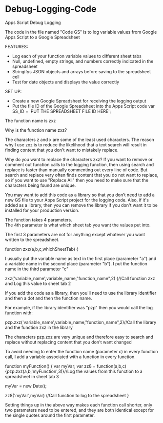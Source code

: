 # Debug-Logging-Code
Apps Script Debug Logging

The code in the file named "Code GS" is to log variable values from Google Apps Script to a Google Spreadsheet

FEATURES:
* Log each of your function variable values to different sheet tabs
* Null, undefined, empty strings, and numbers correctly indicated in the spreadsheet
* Stringifys JSON objects and arrays before saving to the spreadsheet cell
* Test for date objects and displays the value correctly

SET UP:
* Create a new Google Spreadsheet for receiving the logging output
* Put the file ID of the Google Spreadsheet into the Apps Script code
var SS_ID = 'PUT THE SPREADSHEET FILE ID HERE';

The function name is zxz

Why is the function name zxz?

The characters z and x are some of the least used characters.
The reason why I use zxz is to reduce the likelihood that a text search will result in finding content that you don't want to mistakely replace.

Why do you want to replace the characters zxz?  If you want to remove or comment out function calls to the logging function, then using search and replace is faster than manually commenting out every line of code.  But search and replace very often finds content that you do not want to replace, so if you want to use "Replace All" then you need to make sure that the characters being found are unique.

You may want to add this code as a library so that you don't need to add a new GS file to your Apps Script project for the logging code.  Also, if it's added as a library, then you can remove the library if you don't want it to be installed for your production version.

The function takes 4 parameters.  
The 4th parameter is what which sheet tab you want the values put into.

The first 3 parameters are not for anything except whatever you want written to the spreadsheet.

function zxz(a,b,c,whichSheetTab) {

I usually put the variable name as text in the first place (parameter "a") and a variable name in the second place (parameter "b").
I put the function name in the third parameter "c"

zxz('variable_name',variable_name,"function_name",2) {//Call function zxz and Log this value to sheet tab 2

If you add the code as a library, then you'll need to use the library identifier and then a dot and then the function name.

For example, if the library identifier was "pzp" then you would call the log function with:

pzp.zxz('variable_name',variable_name,"function_name",2)//Call the library and the function zxz in the library

The characters pzp.zxz are very unique and therefore easy to search and replace without replacing content that you don't want changed

To avoid needing to enter the function name (parameter c) in every function call, I add a variable associated with a function in every function.

function myFunction() {
  var myVar;
  var zz8 = function(a,b,c) {pzp.zxz(a,b,'myFunction',3)}//Log the values from this function to a spreadsheet in sheet tab 3
  
  myVar = new Date();
  
  zz8('myVar',myVar) //Call function to log to the spreadsheet
}

Setting things up in the above way makes each function call shorter, only two parameters need to be entered, and they are both identical except for the single quotes around the first parameter.
